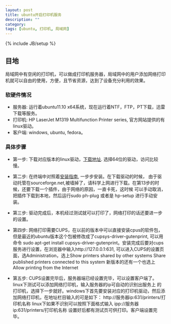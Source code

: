 ```yaml
---
layout: post
title: ubuntu开启打印机服务
description: ""
category: 
tags: [ubuntu, 打印机, 局域网]
---
```

{% include JB/setup %}
## 目地

局域网中有空闲的打印机，可以做成打印机服务器，局域网中的用户添加网络打印机就可以自由的使用，方便，且节省资源，达到了设备充分利用的效果。

### 软硬件情况
- 服务器: 运行着ubuntu11.10 x64系统，现在运行着NTF，FTP，PT下载，迅雷下载等服务。
- 打印机: HP LaserJet M1319 Multifunction Printer series, 官方网站提供的有linux驱动。
- 客户端: windows, ubuntu, fedora。


### 具体步骤
- 第一步: 下载对应版本的linux驱动，[下载地址](http://hplipopensource.com/hplip-web/index.html?).
	选择64位的驱动，访问比较慢。

- 第二步: 在终端中对照着[安装指南](http://hplipopensource.com/hplip-web/install/install/index.html), 一步步安装。在下载驱动的时候，
	由于驱动托管在sourceforge.net,被墙掉了，请科学上网进行下载。在第13步的时候，还要下载一个插件，由于网络的原因，一直卡死，这时候
	可以手动取消，把插件下载到本地，然后运行sudo ph-plug 或者是 hp-setup 进行手动安装。

- 第三步: 驱动完成后，本机经过测试就可以打印了，网络打印的话还要进一步的设置。

- 第四步: 网络打印需要CUPS，在以前的版本中可以直接安装cpus的软件包，但是最近的ubuntu版本这个包被修改成了cupsys-driver-gutenprint,
	可以用命令 sudo apt-get install cupsys-driver-gutenprint。安装完成后要对cups服务进行设置，在浏览器中输入http://127.0.0.1:631,
	可以进入CUPS的设置页面，选Administration，选上Show printers shared by other systems
	Share published printers connected to this system
	新版本的还有一个也选上
	Allow printing from the Internet

- 第五步: CUPS设置完毕后，服务器端已经设置完毕，可以设置客户端了。linux下测试可以添加网络打印机，输入服务器的ip可自动的识别出服务上
	的打印机，选择下一步就好。windows下首先要安装对应的打印机驱动，然后添加网络打印机，在地址栏目输入的可是如下：
	http://服务器ip:631/printers/打印机名称
	linux下如果不识别可以按照下面格式输入
	ipp://服务器ip:631/printers/打印机名称
	设置好后都有测试页可供打印。客户端设置完毕。
